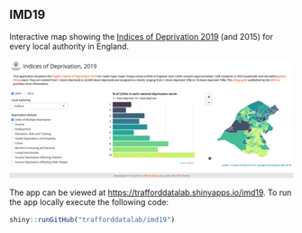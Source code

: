 ## IMD19
Interactive map showing the [Indices of Deprivation 2019](https://www.gov.uk/government/statistics/english-indices-of-deprivation-2019) (and 2015) for every local authority in England.
<br />

<kbd>
  <img src="screenshot.png" width="800">
</kbd>

<br />

The app can be viewed at <a href="https://trafforddatalab.shinyapps.io/imd19" target="_blank">https://trafforddatalab.shinyapps.io/imd19</a>. To run the app locally execute the following code:

``` r
shiny::runGitHub("trafforddatalab/imd19")
```

